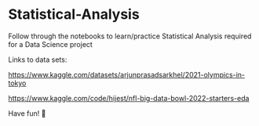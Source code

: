 # Statistical-Analysis

Follow through the notebooks to learn/practice Statistical Analysis required for a Data Science project

Links to data sets:

https://www.kaggle.com/datasets/arjunprasadsarkhel/2021-olympics-in-tokyo

https://www.kaggle.com/code/hijest/nfl-big-data-bowl-2022-starters-eda

Have fun! 🙂
